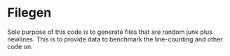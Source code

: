Filegen
=======

Sole purpose of this code is to generate files that are random junk plus newlines.
This is to provide data to benchmark the line-counting and other code on.
